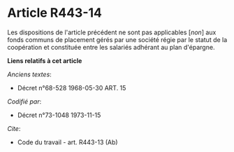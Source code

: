 # Article R443-14

Les dispositions de l'article précédent ne sont pas applicables [*non*] aux fonds communs de placement gérés par une société
régie par le statut de la coopération et constituée entre les salariés adhérant au plan d'épargne.

**Liens relatifs à cet article**

_Anciens textes_:

  - Décret n°68-528 1968-05-30 ART. 15

_Codifié par_:

  - Décret n°73-1048 1973-11-15

_Cite_:

  - Code du travail - art. R443-13 (Ab)
